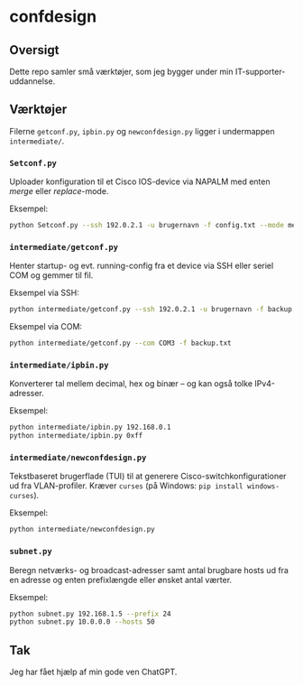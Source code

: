 # confdesign

## Oversigt
Dette repo samler små værktøjer, som jeg bygger under min IT-supporter-uddannelse.

## Værktøjer

Filerne `getconf.py`, `ipbin.py` og `newconfdesign.py` ligger i undermappen `intermediate/`.

### `Setconf.py`
Uploader konfiguration til et Cisco IOS-device via NAPALM med enten *merge* eller *replace*-mode.

Eksempel:
```bash
python Setconf.py --ssh 192.0.2.1 -u brugernavn -f config.txt --mode merge
```

### `intermediate/getconf.py`
Henter startup- og evt. running-config fra et device via SSH eller seriel COM og gemmer til fil.

Eksempel via SSH:
```bash
python intermediate/getconf.py --ssh 192.0.2.1 -u brugernavn -f backup.txt
```

Eksempel via COM:
```bash
python intermediate/getconf.py --com COM3 -f backup.txt
```

### `intermediate/ipbin.py`
Konverterer tal mellem decimal, hex og binær – og kan også tolke IPv4-adresser.

Eksempel:
```bash
python intermediate/ipbin.py 192.168.0.1
python intermediate/ipbin.py 0xff
```

### `intermediate/newconfdesign.py`
Tekstbaseret brugerflade (TUI) til at generere Cisco-switchkonfigurationer ud fra VLAN-profiler.  Kræver `curses` (på Windows: `pip install windows-curses`).

Eksempel:
```bash
python intermediate/newconfdesign.py
```

### `subnet.py`
Beregn netværks- og broadcast-adresser samt antal brugbare hosts ud fra en
adresse og enten prefixlængde eller ønsket antal værter.

Eksempel:
```bash
python subnet.py 192.168.1.5 --prefix 24
python subnet.py 10.0.0.0 --hosts 50
```

## Tak
Jeg har fået hjælp af min gode ven ChatGPT.
